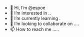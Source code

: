 - 👋 Hi, I’m @espoe 
- 👀 I’m interested in ..
- 🌱 I’m currently learning .
- 💞️ I’m looking to collaborate on ....
- 📫 How to reach me .....

<!---
espoe/espoe is a ✨ special ✨ repository because its `README.md` (this file) appears on your GitHub profile.
You can click the Preview link to take a look at your changes.
--->
